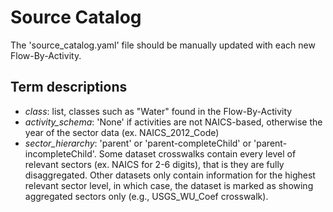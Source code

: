 # Source Catalog
The 'source_catalog.yaml' file should be manually updated with each new
Flow-By-Activity.

## Term descriptions
- _class_: list, classes such as "Water" found in the Flow-By-Activity
- _activity_schema_: 'None' if activities are not NAICS-based, 
  otherwise the year of the sector data (ex. NAICS_2012_Code)
- _sector_hierarchy_: 'parent' or 'parent-completeChild' or 
  'parent-incompleteChild'. Some dataset crosswalks contain every level of 
  relevant sectors (ex. NAICS for 2-6 digits), that is they are fully 
  disaggregated. Other datasets only contain information for the highest 
  relevant sector level, in which case, the dataset is marked as showing 
  aggregated sectors only (e.g., USGS_WU_Coef crosswalk).